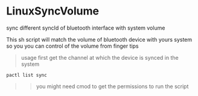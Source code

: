 # LinuxSyncVolume
sync different syncId of bluetooth interface with system volume

This sh script will match the volume of bluetooth device with yours system so you you can control of the volume from finger tips

> usage
first get the channel at which the device is synced in the system
```
pactl list sync
```
>>you might need cmod to get the permissions to run the script
